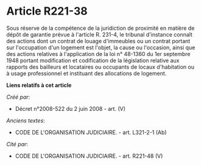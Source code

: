 # Article R221-38

Sous réserve de la compétence de la juridiction de proximité en matière de dépôt de garantie prévue à l'article R. 231-4, le
tribunal d'instance connaît des actions dont un contrat de louage d'immeubles ou un contrat portant sur l'occupation d'un
logement est l'objet, la cause ou l'occasion, ainsi que des actions relatives à l'application de la loi n° 48-1360 du 1er
septembre 1948 portant modification et codification de la législation relative aux rapports des bailleurs et locataires ou
occupants de locaux d'habitation ou à usage professionnel et instituant des allocations de logement.

**Liens relatifs à cet article**

_Créé par_:

  - Décret n°2008-522 du 2 juin 2008 - art. (V)

_Anciens textes_:

  - CODE DE L'ORGANISATION JUDICIAIRE. - art. L321-2-1 (Ab)

_Cité par_:

  - CODE DE L'ORGANISATION JUDICIAIRE. - art. R221-48 (V)
